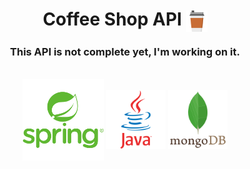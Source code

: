 <h1 align="center">
  <b>Coffee Shop API</b>
  <img align="center" alt="Coffee Icon" height="34" src="https://github.com/gui0103/coffee-shop-api/blob/main/images/coffee-break.png">
</h1>
<div align="center">
  <h3>This API is not complete yet, I'm working on it.</h3>
</div> <br>
  
<div align="center">
  <img align="center" alt="Spring Boot" height="130" padding="10" src="https://github.com/devicons/devicon/blob/master/icons/spring/spring-original-wordmark.svg">
  <img align="center" alt="Java" height="95" padding="10" src="https://github.com/devicons/devicon/blob/master/icons/java/java-original-wordmark.svg">
  <img align="center" alt="MongoDB" height="95" padding="10" src="https://github.com/devicons/devicon/blob/master/icons/mongodb/mongodb-original-wordmark.svg">
</div>
